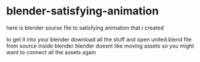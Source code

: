 # blender-satisfying-animation
here is blender sourse file to satisfying animation that i created

to get it into your blender download all the stuff and open united.blend file from source inside blender 
blender doesnt like moving assets so you might want to connect all the assets again 
